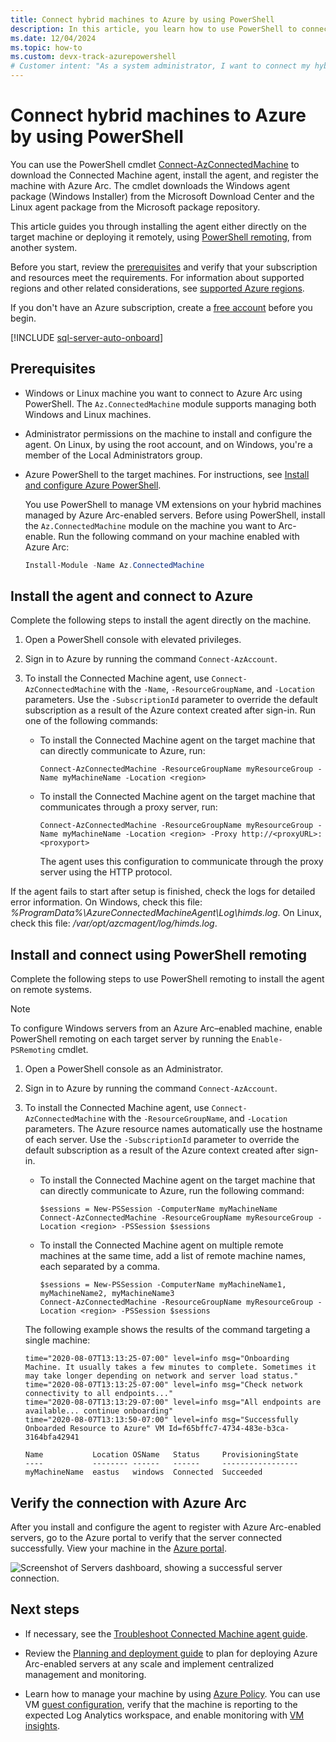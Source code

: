 ```yaml
---
title: Connect hybrid machines to Azure by using PowerShell
description: In this article, you learn how to use PowerShell to connect a machine to Azure through Azure Arc-enabled servers.
ms.date: 12/04/2024
ms.topic: how-to
ms.custom: devx-track-azurepowershell
# Customer intent: "As a system administrator, I want to connect my hybrid machines to Azure using PowerShell, so that I can manage them effectively through Azure Arc and ensure seamless integration with cloud services."
---
```


# Connect hybrid machines to Azure by using PowerShell

You can use the PowerShell cmdlet [Connect-AzConnectedMachine](/powershell/module/az.connectedmachine/connect-azconnectedmachine) to download the Connected Machine agent, install the agent, and register the machine with Azure Arc. The cmdlet downloads the Windows agent package (Windows Installer) from the Microsoft Download Center and the Linux agent package from the Microsoft package repository. 

This article guides you through installing the agent either directly on the target machine or deploying it remotely, using [PowerShell remoting](/powershell/scripting/learn/ps101/08-powershell-remoting), from another system.

Before you start, review the [prerequisites](prerequisites.md) and verify that your subscription and resources meet the requirements. For information about supported regions and other related considerations, see [supported Azure regions](overview.md#supported-regions).

If you don't have an Azure subscription, create a [free account](https://azure.microsoft.com/pricing/purchase-options/azure-account?cid=msft_learn) before you begin.

[!INCLUDE [sql-server-auto-onboard](includes/sql-server-auto-onboard.md)]

## Prerequisites

- Windows or Linux machine you want to connect to Azure Arc using PowerShell. The `Az.ConnectedMachine` module supports managing both Windows and Linux machines.

- Administrator permissions on the machine to install and configure the agent. On Linux, by using the root account, and on Windows, you're a member of the Local Administrators group. 

- Azure PowerShell to the target machines. For instructions, see [Install and configure Azure PowerShell](/powershell/azure/).

  You use PowerShell to manage VM extensions on your hybrid machines managed by Azure Arc-enabled servers. Before using PowerShell, install the `Az.ConnectedMachine` module on the machine you want to Arc-enable. Run the following command on your machine enabled with Azure Arc:

   ```powershell
   Install-Module -Name Az.ConnectedMachine
   ```

## Install the agent and connect to Azure

Complete the following steps to install the agent directly on the machine.

1. Open a PowerShell console with elevated privileges.

2. Sign in to Azure by running the command `Connect-AzAccount`.

3. To install the Connected Machine agent, use `Connect-AzConnectedMachine` with the `-Name`, `-ResourceGroupName`, and `-Location` parameters. Use the `-SubscriptionId` parameter to override the default subscription as a result of the Azure context created after sign-in. Run one of the following commands:

    * To install the Connected Machine agent on the target machine that can directly communicate to Azure, run:

        ```azurepowershell
        Connect-AzConnectedMachine -ResourceGroupName myResourceGroup -Name myMachineName -Location <region>
        ```

    * To install the Connected Machine agent on the target machine that communicates through a proxy server, run:

        ```azurepowershell
        Connect-AzConnectedMachine -ResourceGroupName myResourceGroup -Name myMachineName -Location <region> -Proxy http://<proxyURL>:<proxyport>
        ```

      The agent uses this configuration to communicate through the proxy server using the HTTP protocol.

If the agent fails to start after setup is finished, check the logs for detailed error information. On Windows, check this file: *%ProgramData%\AzureConnectedMachineAgent\Log\himds.log*. On Linux, check this file: */var/opt/azcmagent/log/himds.log*.

## Install and connect using PowerShell remoting

Complete the following steps to use PowerShell remoting to install the agent on remote systems. 

> [!NOTE]
> To configure Windows servers from an Azure Arc–enabled machine, enable PowerShell remoting on each target server by running the `Enable-PSRemoting` cmdlet.

1. Open a PowerShell console as an Administrator.

2. Sign in to Azure by running the command `Connect-AzAccount`.

3. To install the Connected Machine agent, use `Connect-AzConnectedMachine` with the `-ResourceGroupName`, and `-Location` parameters. The Azure resource names automatically use the hostname of each server. Use the `-SubscriptionId` parameter to override the default subscription as a result of the Azure context created after sign-in.

    * To install the Connected Machine agent on the target machine that can directly communicate to Azure, run the following command:

        ```azurepowershell
        $sessions = New-PSSession -ComputerName myMachineName
        Connect-AzConnectedMachine -ResourceGroupName myResourceGroup -Location <region> -PSSession $sessions
        ```

    * To install the Connected Machine agent on multiple remote machines at the same time, add a list of remote machine names, each separated by a comma.

        ```azurepowershell
        $sessions = New-PSSession -ComputerName myMachineName1, myMachineName2, myMachineName3
        Connect-AzConnectedMachine -ResourceGroupName myResourceGroup -Location <region> -PSSession $sessions
        ```

    The following example shows the results of the command targeting a single machine:

    ```azurepowershell
    time="2020-08-07T13:13:25-07:00" level=info msg="Onboarding Machine. It usually takes a few minutes to complete. Sometimes it may take longer depending on network and server load status."
    time="2020-08-07T13:13:25-07:00" level=info msg="Check network connectivity to all endpoints..."
    time="2020-08-07T13:13:29-07:00" level=info msg="All endpoints are available... continue onboarding"
    time="2020-08-07T13:13:50-07:00" level=info msg="Successfully Onboarded Resource to Azure" VM Id=f65bffc7-4734-483e-b3ca-3164bfa42941

    Name           Location OSName   Status     ProvisioningState
    ----           -------- ------   ------     -----------------
    myMachineName  eastus   windows  Connected  Succeeded
    ```

## Verify the connection with Azure Arc

After you install and configure the agent to register with Azure Arc-enabled servers, go to the Azure portal to verify that the server connected successfully. View your machine in the [Azure portal](https://portal.azure.com).

![Screenshot of Servers dashboard, showing a successful server connection.](./media/onboard-portal/arc-for-servers-successful-onboard.png)

## Next steps

* If necessary, see the [Troubleshoot Connected Machine agent guide](troubleshoot-agent-onboard.md).

* Review the [Planning and deployment guide](plan-at-scale-deployment.md) to plan for deploying Azure Arc-enabled servers at any scale and implement centralized management and monitoring.

* Learn how to manage your machine by using [Azure Policy](/azure/governance/policy/overview). You can use VM [guest configuration](/azure/governance/machine-configuration/overview), verify that the machine is reporting to the expected Log Analytics workspace, and enable monitoring with [VM insights](/azure/azure-monitor/vm/vminsights-enable-policy).

